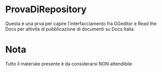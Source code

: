 # ProvaDiRepository
Questa è una prva per capire l'interfacciamento fra GGeditor e Read the Docs per attività di pubblicazione di documenti su Docs Italia

# Nota
Tutto il materiale presente è da considerarsi NON attendibile
